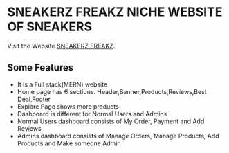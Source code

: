 # SNEAKERZ FREAKZ NICHE WEBSITE OF SNEAKERS

Visit the Website [SNEAKERZ FREAKZ](https://sneakerz-freakz.web.app).

## Some Features

* It is a Full stack(MERN) website 
* Home page has 6 sections. Header,Banner,Products,Reviews,Best Deal,Footer
* Explore Page shows more products
* Dashboard is different for Normal Users and Admins
* Normal Users dashboard consists of My Order, Payment and Add Reviews
* Admins dashboard consists of Manage Orders, Manage Products, Add Products and Make someone Admin
